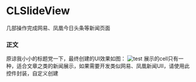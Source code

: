 # CLSlideView
几部操作完成网易、凤凰今日头条等新闻页面

### 正文
原谅我小小的标题党一下，最终创建的UI效果如图：
![test](https://t101-6.yunpan.360.cn/s1/800-600.9990aa5a8687657ffc83097608b22b4b0fb54b2e_shbt_101_shbt6_t.3204a2.jpg?st=5QsGXXGc6WLSWl7bSv1l3w&e=1511884800&mt=png&ecstoken=2093072914.7.a0d58df6.2529400742.15117693882400668.1511769388)
展示的cell只有一种，适合文章之类的新闻展示，如果需要开发类似网易、凤凰新闻UII，请使用此控件封装，自定义创建
